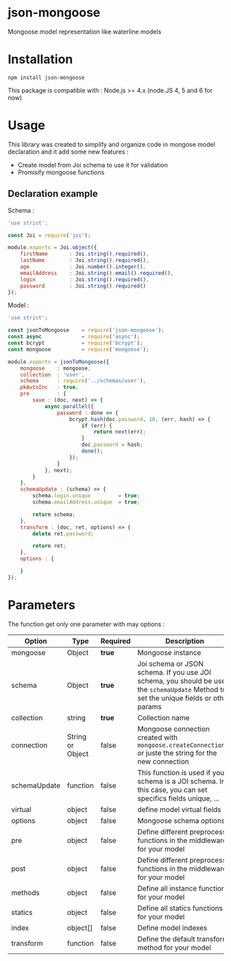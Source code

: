 # json-mongoose
Mongoose model representation like waterline models

# Installation

```
npm install json-mongoose
```

This package is compatible with : Node.js >= 4.x (node.JS 4, 5 and 6 for now)

# Usage

This library was created to simplify and organize code in mongose model declaration and it add some new features :

+ Create model from Joi schema to use it for validation
+ Promisify mongoose functions

## Declaration example

Schema :

```javascript
'use strict';

const Joi = require('joi');

module.exports = Joi.object({
    firstName       : Joi.string().required(),
    lastName        : Joi.string().required(),
    age             : Joi.number().integer(),
    emailAddress    : Joi.string().email().required(),
    login           : Joi.string().required(),
    password        : Joi.string().required()
});
```

Model :

```javascript
'use strict';

const jsonToMongoose    = require('json-mongoose');
const async             = require('async');
const bcrypt            = require('bcrypt');
const mongoose          = require('mongoose');

module.exports = jsonToMongoose({
    mongoose    : mongoose,
    collection  : 'user',
    schema      : require('../schemas/user'),
    pkAutoInc   : true,
    pre         : {
        save : (doc, next) => {
            async.parallel({
                password : done => {
                    bcrypt.hash(doc.password, 10, (err, hash) => {
                        if (err) {
                            return next(err);
                        }
                        doc.password = hash;
                        done();
                    });
                }
            }, next);
        }
    },
    schemaUpdate : (schema) => {
        schema.login.unique         = true;
        schema.emailAddress.unique  = true;

        return schema;
    },
    transform : (doc, ret, options) => {
        delete ret.password;

        return ret;
    },
    options : {

    }
});
```

# Parameters

The function get only one parameter with may options :


| Option | Type | Required | Description |
| ----  | ---- | ----       | ---- |
| mongoose | Object | **true** | Mongoose instance |
| schema | Object | **true** | Joi schema or JSON schema. If you use JOI schema, you should be used the `schemaUpdate` Method to set the unique fields or other params |
| collection | string | **true** | Collection name |
| connection | String or Object | false | Mongoose connection created with `mongoose.createConnection()` or juste the string for the new connection |
| schemaUpdate | function | false | This function is used if your schema is a JOI schema. In this case, you can set specifics fields unique, ... |
| virtual | object | false |define model virtual fields |
| options | object | false | Mongoose schema options |
| pre | object | false | Define different preprocess functions in the middleware for your model |
| post | object | false | Define different preprocess functions in the middleware for your model |
| methods | object | false | Define all instance functions for your model |
| statics | object | false | Define all statics functions for your model |
| index | object[] | false | Define model indexes |
| transform | function | false | Define the default transform method for your model |
